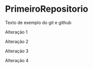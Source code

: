 # PrimeiroRepositorio


Texto de exemplo do git e github


Alteração 1

Alteração 2

Alteração 3

Alteração 4
